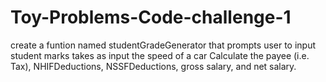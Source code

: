 # Toy-Problems-Code-challenge-1
create a funtion named studentGradeGenerator that prompts user to input student marks
 takes as input the speed of a car
Calculate the payee (i.e. Tax), NHIFDeductions, NSSFDeductions, gross salary, and net salary.